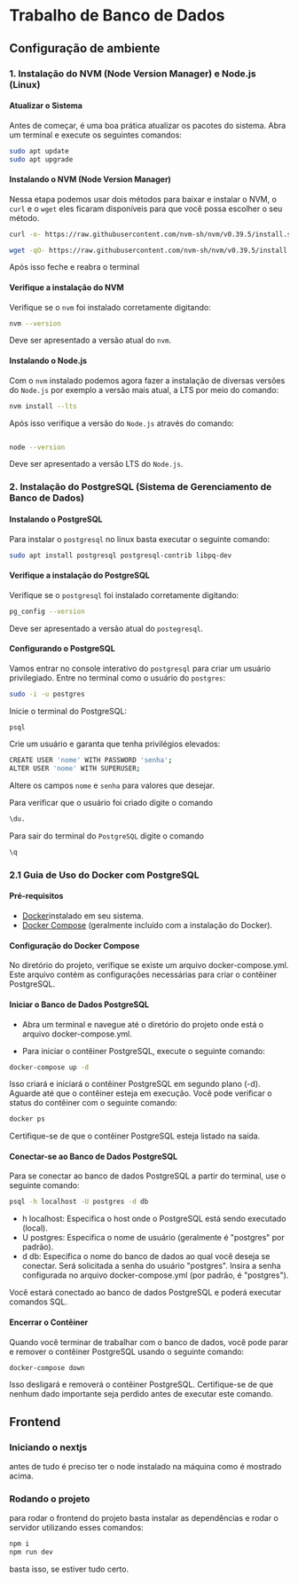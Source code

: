 # Trabalho de Banco de Dados

## Configuração de ambiente

### 1. Instalação do NVM (Node Version Manager) e Node.js (Linux)

#### Atualizar o Sistema

Antes de começar, é uma boa prática atualizar os pacotes do sistema. Abra um terminal e execute os seguintes comandos:

```bash
sudo apt update
sudo apt upgrade
```

#### Instalando o NVM (Node Version Manager)

Nessa etapa podemos usar dois métodos para baixar e instalar o NVM, o `curl` e o `wget` eles ficaram disponíveis para que você possa escolher o seu método.

```bash
curl -o- https://raw.githubusercontent.com/nvm-sh/nvm/v0.39.5/install.sh | bash
```

```bash
wget -qO- https://raw.githubusercontent.com/nvm-sh/nvm/v0.39.5/install.sh | bash
```

Após isso feche e reabra o terminal

#### Verifique a instalação do NVM

Verifique se o `nvm` foi instalado corretamente digitando:

```bash
nvm --version
```

Deve ser apresentado a versão atual do `nvm`.

#### Instalando o Node.js

Com o `nvm` instalado podemos agora fazer a instalação de diversas versões do `Node.js` por exemplo a versão mais atual, a LTS por meio do comando:

```bash
nvm install --lts
```

Após isso verifique a versão do `Node.js` através do comando:

```bash

node --version
```

Deve ser apresentado a versão LTS do `Node.js`.

### 2. Instalação do PostgreSQL (Sistema de Gerenciamento de Banco de Dados)

#### Instalando o PostgreSQL

Para instalar o `postgresql` no linux basta executar o seguinte comando:

```bash
sudo apt install postgresql postgresql-contrib libpq-dev
```

#### Verifique a instalação do PostgreSQL

Verifique se o `postgresql` foi instalado corretamente digitando:

```bash
pg_config --version
```

Deve ser apresentado a versão atual do `postegresql`.

#### Configurando o PostgreSQL

Vamos entrar no console interativo do `postgresql` para criar um usuário privilegiado. Entre no terminal como o usuário do `postgres`:

```bash
sudo -i -u postgres
```

Inicie o terminal do PostgreSQL:

```bash
psql
```

Crie um usuário e garanta que tenha privilégios elevados:

```bash
CREATE USER 'nome' WITH PASSWORD 'senha';
ALTER USER 'nome' WITH SUPERUSER;
```

Altere os campos `nome` e `senha` para valores que desejar.

Para verificar que o usuário foi criado digite o comando

```bash
\du.
```

Para sair do terminal do `PostgreSQL` digite o comando

```bash
\q
```

### 2.1 Guia de Uso do Docker com PostgreSQL

#### Pré-requisitos
- [Docker](https://www.docker.com/get-started/)instalado em seu sistema.
- [Docker Compose](https://docs.docker.com/compose/install/) (geralmente incluído com a instalação do Docker).

#### Configuração do Docker Compose

No diretório do projeto, verifique se existe um arquivo docker-compose.yml. Este arquivo contém as configurações necessárias para criar o contêiner PostgreSQL.

#### Iniciar o Banco de Dados PostgreSQL

- Abra um terminal e navegue até o diretório do projeto onde está o arquivo docker-compose.yml.

- Para iniciar o contêiner PostgreSQL, execute o seguinte comando:

```bash
docker-compose up -d
```
Isso criará e iniciará o contêiner PostgreSQL em segundo plano (-d).
Aguarde até que o contêiner esteja em execução. Você pode verificar o status do contêiner com o seguinte comando:

```bash
docker ps
```
Certifique-se de que o contêiner PostgreSQL esteja listado na saída.

#### Conectar-se ao Banco de Dados PostgreSQL
Para se conectar ao banco de dados PostgreSQL a partir do terminal, use o seguinte comando:

```bash
psql -h localhost -U postgres -d db
```
- h localhost: Especifica o host onde o PostgreSQL está sendo executado (local).
- U postgres: Especifica o nome de usuário (geralmente é "postgres" por padrão).
- d db: Especifica o nome do banco de dados ao qual você deseja se conectar.
Será solicitada a senha do usuário "postgres". Insira a senha configurada no arquivo docker-compose.yml (por padrão, é "postgres").

Você estará conectado ao banco de dados PostgreSQL e poderá executar comandos SQL.

#### Encerrar o Contêiner
Quando você terminar de trabalhar com o banco de dados, você pode parar e remover o contêiner PostgreSQL usando o seguinte comando:

```bash
docker-compose down
```

Isso desligará e removerá o contêiner PostgreSQL. Certifique-se de que nenhum dado importante seja perdido antes de executar este comando.

## Frontend

### Iniciando o nextjs

antes de tudo é preciso ter o node instalado na máquina como é mostrado acima.

### Rodando o projeto

para rodar o frontend do projeto basta instalar as dependências e rodar o servidor utilizando esses comandos:

```bash
npm i
npm run dev
```

basta isso, se estiver tudo certo.
